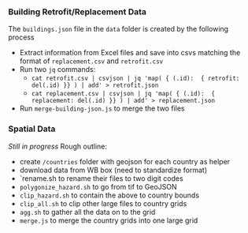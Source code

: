 ### Building Retrofit/Replacement Data

The `buildings.json` file in the `data` folder is created by the following process

- Extract information from Excel files and save into csvs matching the format of `replacement.csv` and `retrofit.csv`
- Run two `jq` commands:
  - `cat retrofit.csv | csvjson | jq 'map( { (.id):  { retrofit: del(.id) }} ) | add' > retrofit.json`
  - `cat replacement.csv | csvjson | jq 'map( { (.id):  { replacement: del(.id) }} ) | add' > replacement.json`
- Run `merge-building-json.js` to merge the two files

### Spatial Data

*Still in progress*
Rough outline:
  - create `/countries` folder with geojson for each country as helper
  - download data from WB box (need to standardize format)
  - `rename.sh to rename their files to two digit codes
  - `polygonize_hazard.sh` to go from tif to GeoJSON
  - `clip_hazard.sh` to contain the above to country bounds
  - `clip_all.sh` to clip other large files to country grids
  - `agg.sh` to gather all the data on to the grid
  - `merge.js` to merge the country grids into one large grid
